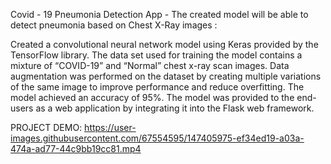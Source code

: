Covid - 19 Pneumonia Detection App -  The created model will be able to detect pneumonia based on Chest X-Ray images :

Created a convolutional neural network model using Keras provided by the TensorFlow library.
The data set used for training the model contains a mixture of “COVID-19” and “Normal” chest x-ray scan images.
Data augmentation was performed on the dataset by creating multiple variations of the same image to improve performance and reduce overfitting.
The model achieved an accuracy of 95%.
The model was provided to the end-users as a web application by integrating it into the Flask web framework.

PROJECT DEMO:
https://user-images.githubusercontent.com/67554595/147405975-ef34ed19-a03a-474a-ad77-44c9bb19cc81.mp4

